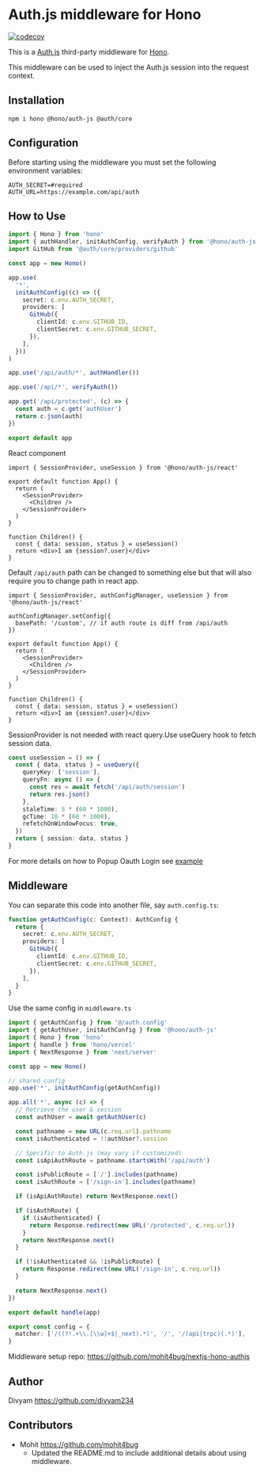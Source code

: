 # Auth.js middleware for Hono

[![codecov](https://codecov.io/github/honojs/middleware/graph/badge.svg?flag=auth-js)](https://codecov.io/github/honojs/middleware)

This is a [Auth.js](https://authjs.dev) third-party middleware for [Hono](https://github.com/honojs/hono).

This middleware can be used to inject the Auth.js session into the request context.

## Installation

```plain
npm i hono @hono/auth-js @auth/core
```

## Configuration

Before starting using the middleware you must set the following environment variables:

```plain
AUTH_SECRET=#required
AUTH_URL=https://example.com/api/auth
```

## How to Use

```ts
import { Hono } from 'hono'
import { authHandler, initAuthConfig, verifyAuth } from '@hono/auth-js'
import GitHub from '@auth/core/providers/github'

const app = new Hono()

app.use(
  '*',
  initAuthConfig((c) => ({
    secret: c.env.AUTH_SECRET,
    providers: [
      GitHub({
        clientId: c.env.GITHUB_ID,
        clientSecret: c.env.GITHUB_SECRET,
      }),
    ],
  }))
)

app.use('/api/auth/*', authHandler())

app.use('/api/*', verifyAuth())

app.get('/api/protected', (c) => {
  const auth = c.get('authUser')
  return c.json(auth)
})

export default app
```

React component

```tsx
import { SessionProvider, useSession } from '@hono/auth-js/react'

export default function App() {
  return (
    <SessionProvider>
      <Children />
    </SessionProvider>
  )
}

function Children() {
  const { data: session, status } = useSession()
  return <div>I am {session?.user}</div>
}
```

Default `/api/auth` path can be changed to something else but that will also require you to change path in react app.

```tsx
import { SessionProvider, authConfigManager, useSession } from '@hono/auth-js/react'

authConfigManager.setConfig({
  basePath: '/custom', // if auth route is diff from /api/auth
})

export default function App() {
  return (
    <SessionProvider>
      <Children />
    </SessionProvider>
  )
}

function Children() {
  const { data: session, status } = useSession()
  return <div>I am {session?.user}</div>
}
```

SessionProvider is not needed with react query.Use useQuery hook to fetch session data.

```ts
const useSession = () => {
  const { data, status } = useQuery({
    queryKey: ['session'],
    queryFn: async () => {
      const res = await fetch('/api/auth/session')
      return res.json()
    },
    staleTime: 5 * (60 * 1000),
    gcTime: 10 * (60 * 1000),
    refetchOnWindowFocus: true,
  })
  return { session: data, status }
}
```

For more details on how to Popup Oauth Login see [example](https://github.com/divyam234/next-auth-hono-react)

## Middleware

You can separate this code into another file, say `auth.config.ts`:

```ts
function getAuthConfig(c: Context): AuthConfig {
  return {
    secret: c.env.AUTH_SECRET,
    providers: [
      GitHub({
        clientId: c.env.GITHUB_ID,
        clientSecret: c.env.GITHUB_SECRET,
      }),
    ],
  }
}
```

Use the same config in `middleware.ts`

```ts
import { getAuthConfig } from '@/auth.config'
import { getAuthUser, initAuthConfig } from '@hono/auth-js'
import { Hono } from 'hono'
import { handle } from 'hono/vercel'
import { NextResponse } from 'next/server'

const app = new Hono()

// shared config
app.use('*', initAuthConfig(getAuthConfig))

app.all('*', async (c) => {
  // Retrieve the user & session
  const authUser = await getAuthUser(c)

  const pathname = new URL(c.req.url).pathname
  const isAuthenticated = !!authUser?.session

  // Specific to Auth.js (may vary if customized)
  const isApiAuthRoute = pathname.startsWith('/api/auth')

  const isPublicRoute = ['/'].includes(pathname)
  const isAuthRoute = ['/sign-in'].includes(pathname)

  if (isApiAuthRoute) return NextResponse.next()

  if (isAuthRoute) {
    if (isAuthenticated) {
      return Response.redirect(new URL('/protected', c.req.url))
    }
    return NextResponse.next()
  }

  if (!isAuthenticated && !isPublicRoute) {
    return Response.redirect(new URL('/sign-in', c.req.url))
  }

  return NextResponse.next()
})

export default handle(app)

export const config = {
  matcher: ['/((?!.+\\.[\\w]+$|_next).*)', '/', '/(api|trpc)(.*)'],
}
```

Middleware setup repo: https://github.com/mohit4bug/nextjs-hono-authjs

## Author

Divyam <https://github.com/divyam234>

## Contributors

-   Mohit <https://github.com/mohit4bug>
    -   Updated the README.md to include additional details about using middleware.